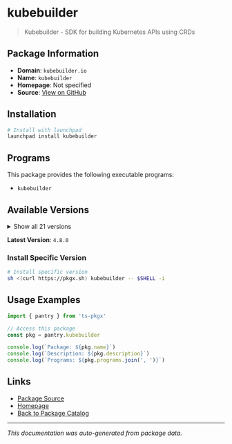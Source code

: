 # kubebuilder

> Kubebuilder - SDK for building Kubernetes APIs using CRDs

## Package Information

- **Domain**: `kubebuilder.io`
- **Name**: `kubebuilder`
- **Homepage**: Not specified
- **Source**: [View on GitHub](https://github.com/pkgxdev/pantry/tree/main/projects/kubebuilder.io/package.yml)

## Installation

```bash
# Install with launchpad
launchpad install kubebuilder
```

## Programs

This package provides the following executable programs:

- `kubebuilder`

## Available Versions

<details>
<summary>Show all 21 versions</summary>

- `4.8.0`, `4.7.1`, `4.7.0`, `4.6.0`, `4.5.2`
- `4.5.1`, `4.5.0`, `4.4.0`, `4.3.1`, `4.3.0`
- `4.2.0`, `4.1.1`, `4.1.0`, `4.0.0`, `3.15.1`
- `3.15.0`, `3.14.2`, `3.14.1`, `3.14.0`, `3.13.0`
- `3.12.0`

</details>

**Latest Version**: `4.8.0`

### Install Specific Version

```bash
# Install specific version
sh <(curl https://pkgx.sh) kubebuilder -- $SHELL -i
```

## Usage Examples

```typescript
import { pantry } from 'ts-pkgx'

// Access this package
const pkg = pantry.kubebuilder

console.log(`Package: ${pkg.name}`)
console.log(`Description: ${pkg.description}`)
console.log(`Programs: ${pkg.programs.join(', ')}`)
```

## Links

- [Package Source](https://github.com/pkgxdev/pantry/tree/main/projects/kubebuilder.io/package.yml)
- [Homepage](#)
- [Back to Package Catalog](../../package-catalog.md)

---

*This documentation was auto-generated from package data.*
